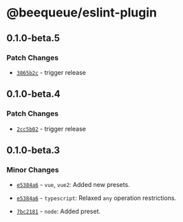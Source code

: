 # @beequeue/eslint-plugin

## 0.1.0-beta.5

### Patch Changes

- [`3865b2c`](https://github.com/BeeeQueue/eslint-plugin/commit/3865b2c46d1a6e36b78f6cd1358406564d87cd7a) - trigger release

## 0.1.0-beta.4

### Patch Changes

- [`2cc5b02`](https://github.com/BeeeQueue/eslint-plugin/commit/2cc5b02204443f14b767ffbe77a1e9988c921926) - trigger release

## 0.1.0-beta.3

### Minor Changes

- [`e5384a6`](https://github.com/BeeeQueue/eslint-plugin/commit/e5384a64fb8eb624b51ad642a954ff83ce9df3bc) - `vue`, `vue2`: Added new presets.

* [`e5384a6`](https://github.com/BeeeQueue/eslint-plugin/commit/e5384a64fb8eb624b51ad642a954ff83ce9df3bc) - `typescript`: Relaxed `any` operation restrictions.

- [`7bc2181`](https://github.com/BeeeQueue/eslint-plugin/commit/7bc21812394b4075210fbdf8420fe09dda92b289) - `node`: Added preset.
